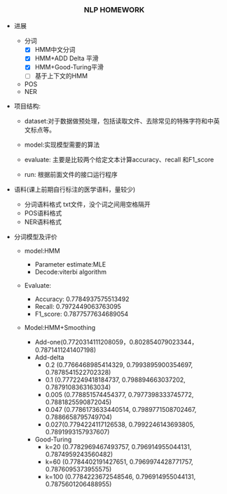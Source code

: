 ### <center>NLP HOMEWORK</center>
- 进展

    - 分词
      - [x] HMM中文分词
      - [x] HMM+ADD Delta 平滑
      - [x] HMM+Good-Turing平滑 
      - [ ] 基于上下文的HMM
    - POS
    - NER

- 项目结构:

    - dataset:对于数据做预处理，包括读取文件、去除常见的特殊字符和中英文标点等。
    - model:实现模型需要的算法

    - evaluate: 主要是比较两个给定文本计算accuracy、recall 和F1_score
    - run: 根据前面文件的接口运行程序

- 语料(课上前期自行标注的医学语料，量较少)

    - 分词语料格式 txt文件，没个词之间用空格隔开
    - POS语料格式
    - NER语料格式

- 分词模型及评价
    - model:HMM
      - Parameter estimate:MLE
      - Decode:viterbi algorithm
      
    - Evaluate:
      - Accuracy: 0.7784937575513492
      - Recall: 0.7972449063763095
      - F1_score: 0.7877577634689054
      
    - Model:HMM+Smoothing 
    
      - Add-one(0.7720314111208059，0.802854079023344，0.7871411241407198)
      - Add-delta
        - 0.2 (0.7766468985414329, 0.7993895900354697, 0.7878541522702328)
        - 0.1 (0.7772249418184737, 0.798894663037202, 0.7879108363163034)
        - 0.005 (0.778851574454377, 0.7977398333745772, 0.7881825590872045)
        - 0.047 (0.7786173633440514, 0.7989771508702467, 0.7886658795749704)
        - 0.027(0.7794224117126538, 0.7992246143693805, 0.7891993157937607)
      - Good-Turing
        - k=20 (0.7782969467493757, 0.796914955044131, 0.7874959243560482)
        - k=60 (0.7784402191427651, 0.7969974428771757, 0.7876095373955575)
        - k=100 (0.7784223672548546, 0.796914955044131, 0.7875601206488955)
      
      
    